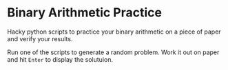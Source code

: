 # Binary Arithmetic Practice

Hacky python scripts to practice your binary arithmetic on a piece of paper and
verify your results.

Run one of the scripts to generate a random problem. Work it out on paper and hit
`Enter` to display the solutuion.
